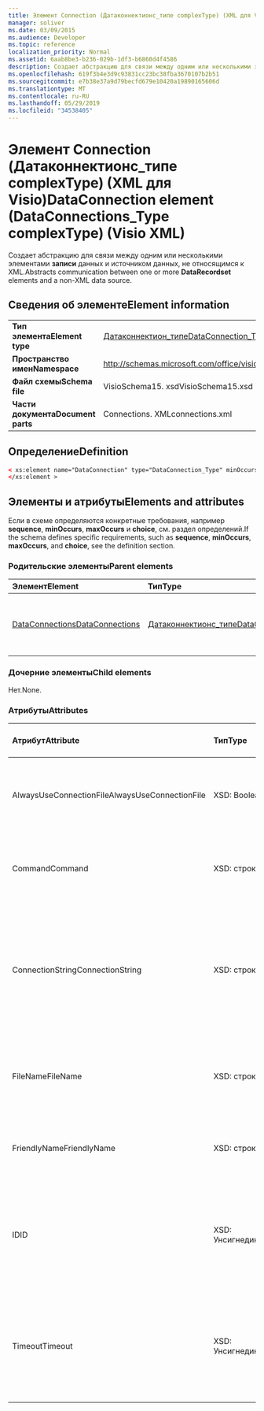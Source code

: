 ```yaml
---
title: Элемент Connection (Датаконнектионс_типе complexType) (XML для Visio)
manager: soliver
ms.date: 03/09/2015
ms.audience: Developer
ms.topic: reference
localization_priority: Normal
ms.assetid: 6aab8be3-b236-029b-1df3-b6860d4f4586
description: Создает абстракцию для связи между одним или несколькими элементами записи данных и источником данных, не относящимся к XML.
ms.openlocfilehash: 619f3b4e3d9c93831cc23bc38fba3670107b2b51
ms.sourcegitcommit: e7b38e37a9d79becfd679e10420a19890165606d
ms.translationtype: MT
ms.contentlocale: ru-RU
ms.lasthandoff: 05/29/2019
ms.locfileid: "34538405"
---
```

# <a name="dataconnection-element-dataconnectionstype-complextype-visio-xml"></a><span data-ttu-id="b7bef-103">Элемент Connection (Датаконнектионс_типе complexType) (XML для Visio)</span><span class="sxs-lookup"><span data-stu-id="b7bef-103">DataConnection element (DataConnections_Type complexType) (Visio XML)</span></span>

<span data-ttu-id="b7bef-104">Создает абстракцию для связи между одним или несколькими элементами **записи** данных и источником данных, не относящимся к XML.</span><span class="sxs-lookup"><span data-stu-id="b7bef-104">Abstracts communication between one or more **DataRecordset** elements and a non-XML data source.</span></span> 
  
## <a name="element-information"></a><span data-ttu-id="b7bef-105">Сведения об элементе</span><span class="sxs-lookup"><span data-stu-id="b7bef-105">Element information</span></span>

|||
|:-----|:-----|
|<span data-ttu-id="b7bef-106">**Тип элемента**</span><span class="sxs-lookup"><span data-stu-id="b7bef-106">**Element type**</span></span> <br/> |[<span data-ttu-id="b7bef-107">Датаконнектион_типе</span><span class="sxs-lookup"><span data-stu-id="b7bef-107">DataConnection_Type</span></span>](dataconnection_type-complextypevisio-xml.md) <br/> |
|<span data-ttu-id="b7bef-108">**Пространство имен**</span><span class="sxs-lookup"><span data-stu-id="b7bef-108">**Namespace**</span></span> <br/> |http://schemas.microsoft.com/office/visio/2012/main  <br/> |
|<span data-ttu-id="b7bef-109">**Файл схемы**</span><span class="sxs-lookup"><span data-stu-id="b7bef-109">**Schema file**</span></span> <br/> |<span data-ttu-id="b7bef-110">VisioSchema15. xsd</span><span class="sxs-lookup"><span data-stu-id="b7bef-110">VisioSchema15.xsd</span></span>  <br/> |
|<span data-ttu-id="b7bef-111">**Части документа**</span><span class="sxs-lookup"><span data-stu-id="b7bef-111">**Document parts**</span></span> <br/> |<span data-ttu-id="b7bef-112">Connections. XML</span><span class="sxs-lookup"><span data-stu-id="b7bef-112">connections.xml</span></span>  <br/> |
   
## <a name="definition"></a><span data-ttu-id="b7bef-113">Определение</span><span class="sxs-lookup"><span data-stu-id="b7bef-113">Definition</span></span>

```XML
< xs:element name="DataConnection" type="DataConnection_Type" minOccurs="1" maxOccurs="unbounded" >
</xs:element >
```

## <a name="elements-and-attributes"></a><span data-ttu-id="b7bef-114">Элементы и атрибуты</span><span class="sxs-lookup"><span data-stu-id="b7bef-114">Elements and attributes</span></span>

<span data-ttu-id="b7bef-115">Если в схеме определяются конкретные требования, например **sequence**, **minOccurs**, **maxOccurs** и **choice**, см. раздел определений.</span><span class="sxs-lookup"><span data-stu-id="b7bef-115">If the schema defines specific requirements, such as **sequence**, **minOccurs**, **maxOccurs**, and **choice**, see the definition section.</span></span> 
  
### <a name="parent-elements"></a><span data-ttu-id="b7bef-116">Родительские элементы</span><span class="sxs-lookup"><span data-stu-id="b7bef-116">Parent elements</span></span>

|<span data-ttu-id="b7bef-117">**Элемент**</span><span class="sxs-lookup"><span data-stu-id="b7bef-117">**Element**</span></span>|<span data-ttu-id="b7bef-118">**Тип**</span><span class="sxs-lookup"><span data-stu-id="b7bef-118">**Type**</span></span>|<span data-ttu-id="b7bef-119">**Описание**</span><span class="sxs-lookup"><span data-stu-id="b7bef-119">**Description**</span></span>|
|:-----|:-----|:-----|
|[<span data-ttu-id="b7bef-120">DataConnections</span><span class="sxs-lookup"><span data-stu-id="b7bef-120">DataConnections</span></span>](dataconnections-elementvisio-xml.md) <br/> |[<span data-ttu-id="b7bef-121">Датаконнектионс_типе</span><span class="sxs-lookup"><span data-stu-id="b7bef-121">DataConnections_Type</span></span>](dataconnections_type-complextypevisio-xml.md) <br/> |<span data-ttu-id="b7bef-122">Содержит элементы **подключения** к документу.</span><span class="sxs-lookup"><span data-stu-id="b7bef-122">Contains the **DataConnection** elements for the document.</span></span>  <br/> |
   
### <a name="child-elements"></a><span data-ttu-id="b7bef-123">Дочерние элементы</span><span class="sxs-lookup"><span data-stu-id="b7bef-123">Child elements</span></span>

<span data-ttu-id="b7bef-124">Нет.</span><span class="sxs-lookup"><span data-stu-id="b7bef-124">None.</span></span>
  
### <a name="attributes"></a><span data-ttu-id="b7bef-125">Атрибуты</span><span class="sxs-lookup"><span data-stu-id="b7bef-125">Attributes</span></span>

|<span data-ttu-id="b7bef-126">**Атрибут**</span><span class="sxs-lookup"><span data-stu-id="b7bef-126">**Attribute**</span></span>|<span data-ttu-id="b7bef-127">**Тип**</span><span class="sxs-lookup"><span data-stu-id="b7bef-127">**Type**</span></span>|<span data-ttu-id="b7bef-128">**Обязательный**</span><span class="sxs-lookup"><span data-stu-id="b7bef-128">**Required**</span></span>|<span data-ttu-id="b7bef-129">**Описание**</span><span class="sxs-lookup"><span data-stu-id="b7bef-129">**Description**</span></span>|<span data-ttu-id="b7bef-130">**Возможные значения**</span><span class="sxs-lookup"><span data-stu-id="b7bef-130">**Possible values**</span></span>|
|:-----|:-----|:-----|:-----|:-----|
|<span data-ttu-id="b7bef-131">AlwaysUseConnectionFile</span><span class="sxs-lookup"><span data-stu-id="b7bef-131">AlwaysUseConnectionFile</span></span>  <br/> |<span data-ttu-id="b7bef-132">XSD: Boolean</span><span class="sxs-lookup"><span data-stu-id="b7bef-132">xsd:boolean</span></span>  <br/> |<span data-ttu-id="b7bef-133">необязательный</span><span class="sxs-lookup"><span data-stu-id="b7bef-133">optional</span></span>  <br/> |<span data-ttu-id="b7bef-134">Значение по умолчанию  false.</span><span class="sxs-lookup"><span data-stu-id="b7bef-134">The default value is false.</span></span> <span data-ttu-id="b7bef-135">Дополнительные сведения см.</span><span class="sxs-lookup"><span data-stu-id="b7bef-135">See Remarks for more information.</span></span>  <br/> |<span data-ttu-id="b7bef-136">Значения типа XSD: Boolean.</span><span class="sxs-lookup"><span data-stu-id="b7bef-136">Values of the xsd:boolean type.</span></span>  <br/> |
|<span data-ttu-id="b7bef-137">Command</span><span class="sxs-lookup"><span data-stu-id="b7bef-137">Command</span></span>  <br/> |<span data-ttu-id="b7bef-138">XSD: строка</span><span class="sxs-lookup"><span data-stu-id="b7bef-138">xsd:string</span></span>  <br/> |<span data-ttu-id="b7bef-139">необязательный</span><span class="sxs-lookup"><span data-stu-id="b7bef-139">optional</span></span>  <br/> |<span data-ttu-id="b7bef-140">Командная строка, используемая для запроса к источнику данных.</span><span class="sxs-lookup"><span data-stu-id="b7bef-140">The command string used to query the data source.</span></span>  <br/> |<span data-ttu-id="b7bef-141">Значения типа String: XSD.</span><span class="sxs-lookup"><span data-stu-id="b7bef-141">Values of the xsd:string type.</span></span>  <br/> |
|<span data-ttu-id="b7bef-142">ConnectionString</span><span class="sxs-lookup"><span data-stu-id="b7bef-142">ConnectionString</span></span>  <br/> |<span data-ttu-id="b7bef-143">XSD: строка</span><span class="sxs-lookup"><span data-stu-id="b7bef-143">xsd:string</span></span>  <br/> |<span data-ttu-id="b7bef-144">необязательный</span><span class="sxs-lookup"><span data-stu-id="b7bef-144">optional</span></span>  <br/> |<span data-ttu-id="b7bef-145">Строка подключения, определяющая параметры, необходимые для подключения к источнику данных.</span><span class="sxs-lookup"><span data-stu-id="b7bef-145">The connection string that defines the parameters necessary to connect to a data source.</span></span>  <br/> |<span data-ttu-id="b7bef-146">Значения типа String: XSD.</span><span class="sxs-lookup"><span data-stu-id="b7bef-146">Values of the xsd:string type.</span></span>  <br/> |
|<span data-ttu-id="b7bef-147">FileName</span><span class="sxs-lookup"><span data-stu-id="b7bef-147">FileName</span></span>  <br/> |<span data-ttu-id="b7bef-148">XSD: строка</span><span class="sxs-lookup"><span data-stu-id="b7bef-148">xsd:string</span></span>  <br/> |<span data-ttu-id="b7bef-149">Обязательный</span><span class="sxs-lookup"><span data-stu-id="b7bef-149">required</span></span>  <br/> |<span data-ttu-id="b7bef-150">Имя файла подключения.</span><span class="sxs-lookup"><span data-stu-id="b7bef-150">The name of the connection file.</span></span> <span data-ttu-id="b7bef-151">Дополнительные сведения см.</span><span class="sxs-lookup"><span data-stu-id="b7bef-151">See Remarks for more information.</span></span>  <br/> |<span data-ttu-id="b7bef-152">Значения типа String: XSD.</span><span class="sxs-lookup"><span data-stu-id="b7bef-152">Values of the xsd:string type.</span></span>  <br/> |
|<span data-ttu-id="b7bef-153">FriendlyName</span><span class="sxs-lookup"><span data-stu-id="b7bef-153">FriendlyName</span></span>  <br/> |<span data-ttu-id="b7bef-154">XSD: строка</span><span class="sxs-lookup"><span data-stu-id="b7bef-154">xsd:string</span></span>  <br/> |<span data-ttu-id="b7bef-155">необязательный</span><span class="sxs-lookup"><span data-stu-id="b7bef-155">optional</span></span>  <br/> |<span data-ttu-id="b7bef-156">Имя, указанное пользователем для подключения к данным.</span><span class="sxs-lookup"><span data-stu-id="b7bef-156">A user provided name for the data connection.</span></span>  <br/> |<span data-ttu-id="b7bef-157">Значения типа String: XSD.</span><span class="sxs-lookup"><span data-stu-id="b7bef-157">Values of the xsd:string type.</span></span>  <br/> |
|<span data-ttu-id="b7bef-158">ID</span><span class="sxs-lookup"><span data-stu-id="b7bef-158">ID</span></span>  <br/> |<span data-ttu-id="b7bef-159">XSD: Унсигнединт</span><span class="sxs-lookup"><span data-stu-id="b7bef-159">xsd:unsignedInt</span></span>  <br/> |<span data-ttu-id="b7bef-160">Обязательный</span><span class="sxs-lookup"><span data-stu-id="b7bef-160">required</span></span>  <br/> |<span data-ttu-id="b7bef-161">Идентификатор, назначенный Visio для данного подключения, уникальный в пределах документа.</span><span class="sxs-lookup"><span data-stu-id="b7bef-161">The ID assigned by Visio for a given connection, unique within the document.</span></span>  <br/> |<span data-ttu-id="b7bef-162">Значения типа XSD: Унсигнединт.</span><span class="sxs-lookup"><span data-stu-id="b7bef-162">Values of the xsd:unsignedInt type.</span></span>  <br/> |
|<span data-ttu-id="b7bef-163">Timeout</span><span class="sxs-lookup"><span data-stu-id="b7bef-163">Timeout</span></span>  <br/> |<span data-ttu-id="b7bef-164">XSD: Унсигнединт</span><span class="sxs-lookup"><span data-stu-id="b7bef-164">xsd:unsignedInt</span></span>  <br/> |<span data-ttu-id="b7bef-165">необязательный</span><span class="sxs-lookup"><span data-stu-id="b7bef-165">optional</span></span>  <br/> |<span data-ttu-id="b7bef-166">Время ожидания в минутах при попытке установить подключение перед завершением попытки.</span><span class="sxs-lookup"><span data-stu-id="b7bef-166">The wait time in minutes while trying to establish a connection before terminating the attempt.</span></span>  <br/> |<span data-ttu-id="b7bef-167">Значения типа XSD: Унсигнединт.</span><span class="sxs-lookup"><span data-stu-id="b7bef-167">Values of the xsd:unsignedInt type.</span></span>  <br/> |
   

